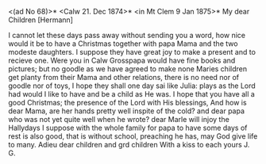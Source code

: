 <(ad No 68)>* <Calw 21. Dec 1874>*
 <in Mt Clem 9 Jan 1875>*
My dear Children [Hermann]

I cannot let these days pass away without sending you a word, how nice would it be to have a Christmas together with papa Mama and the two modeste daughters. I suppose they have great joy to make a present and to recieve one. Were you in Calw Grosspapa would have fine books and pictures; but no goodle as we have agreed to make none Maries children get planty from their Mama and other relations, there is no need nor of goodle nor of toys, I hope they shall one day sai like Julia: plays as the Lord had would I like to have and be a child as He was. I hope that you have all a good Christmas; the presence of the Lord with His blessings, And how is dear Mama, are her hands pretty well inspite of the cold? and dear papa who was not yet quite well when he wrote? dear Marle will injoy the Hallydays I suppose with the whole family for papa to have some days of rest is also good, that is without school, preaching he has, may God give life to many. 
Adieu dear children and grd children
 With a kiss to each yours J. G.

